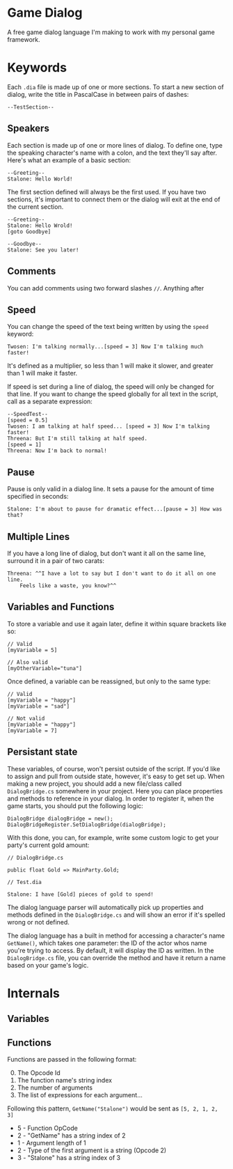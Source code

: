 # Game Dialog

A free game dialog language I'm making to work with my personal game framework.

# Keywords

Each `.dia` file is made up of one or more sections. To start a new section of dialog, write the title in PascalCase in between pairs of dashes:
```
--TestSection--
```

## Speakers
Each section is made up of one or more lines of dialog. To define one, type the speaking character's name with a colon, and the text they'll say after. Here's what an example of a basic section:
```
--Greeting--
Stalone: Hello World!
```

The first section defined will always be the first used. If you have two sections, it's important to connect them or the dialog will exit at the end of the current section.

```
--Greeting--
Stalone: Hello Wrold!
[goto Goodbye]

--Goodbye--
Stalone: See you later!
```

## Comments
You can add comments using two forward slashes `//`. Anything after

## Speed
You can change the speed of the text being written by using the `speed` keyword:
```
Twosen: I'm talking normally...[speed = 3] Now I'm talking much faster!
```
It's defined as a multiplier, so less than 1 will make it slower, and greater than 1 will make it faster.

If speed is set during a line of dialog, the speed will only be changed for that line. If you want to change the speed globally for all text in the script, call as a separate expression:
```
--SpeedTest--
[speed = 0.5]
Twosen: I am talking at half speed... [speed = 3] Now I'm talking faster!
Threena: But I'm still talking at half speed.
[speed = 1]
Threena: Now I'm back to normal!
```

## Pause
Pause is only valid in a dialog line. It sets a pause for the amount of time specified in seconds:
```
Stalone: I'm about to pause for dramatic effect...[pause = 3] How was that?
```

## Multiple Lines
If you have a long line of dialog, but don't want it all on the same line, surround it in a pair of two carats:
```
Threena: ^^I have a lot to say but I don't want to do it all on one line. 
    Feels like a waste, you know?^^
```

## Variables and Functions

To store a variable and use it again later, define it within square brackets like so:
```
// Valid
[myVariable = 5]

// Also valid
[myOtherVariable="tuna"]
```

Once defined, a variable can be reassigned, but only to the same type:
```
// Valid
[myVariable = "happy"]
[myVariable = "sad"]

// Not valid
[myVariable = "happy"]
[myVariable = 7]
```

## Persistant state
These variables, of course, won't persist outside of the script. If you'd like to assign and pull from outside state, however, it's easy to get set up.
When making a new project, you should add a new file/class called `DialogBridge.cs` somewhere in your project. Here you can place properties and methods to reference in your dialog. In order to register it, when the game starts, you should put the following logic: 
```
DialogBridge dialogBridge = new();
DialogBridgeRegister.SetDialogBridge(dialogBridge);
```

With this done, you can, for example, write some custom logic to get your party's current gold amount:
```
// DialogBridge.cs

public float Gold => MainParty.Gold;

// Test.dia

Stalone: I have [Gold] pieces of gold to spend!
```
The dialog language parser will automatically pick up properties and methods defined in the `DialogBridge.cs` and will show an error if it's spelled wrong or not defined.


The dialog language has a built in method for accessing a character's name `GetName()`, which takes one parameter: the ID of the actor whos name you're trying to access. By default, it will display the ID as written. In the `DialogBridge.cs` file, you can override the method and have it return a name based on your game's logic.


# Internals
## Variables



## Functions
Functions are passed in the following format:

0. The Opcode Id
1. The function name's string index
2. The number of arguments
3. The list of expressions for each argument...

Following this pattern, `GetName("Stalone")` would be sent as `[5, 2, 1, 2, 3]`

* 5 - Function OpCode
* 2 - "GetName" has a string index of 2
* 1 - Argument length of 1
* 2 - Type of the first argument is a string (Opcode 2)
* 3 - "Stalone" has a string index of 3